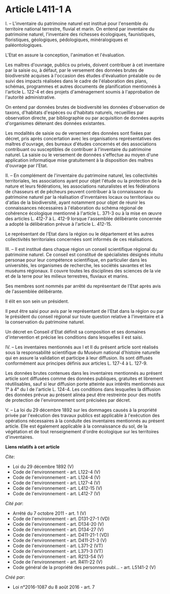# Article L411-1 A

I. – L'inventaire du patrimoine naturel est institué pour l'ensemble du territoire national terrestre, fluvial et marin. On
entend par inventaire du patrimoine naturel, l'inventaire des richesses écologiques, faunistiques, floristiques, géologiques,
pédologiques, minéralogiques et paléontologiques. 

L'Etat en assure la conception, l'animation et l'évaluation. 

Les maîtres d'ouvrage, publics ou privés, doivent contribuer à cet inventaire par la saisie ou, à défaut, par le versement
des données brutes de biodiversité acquises à l'occasion des études d'évaluation préalable ou de suivi des impacts réalisées
dans le cadre de l'élaboration des plans, schémas, programmes et autres documents de planification mentionnés à l'article L.
122-4 et des projets d'aménagement soumis à l'approbation de l'autorité administrative. 

On entend par données brutes de biodiversité les données d'observation de taxons, d'habitats d'espèces ou d'habitats
naturels, recueillies par observation directe, par bibliographie ou par acquisition de données auprès d'organismes détenant
des données existantes. 

Les modalités de saisie ou de versement des données sont fixées par décret, pris après concertation avec les organisations
représentatives des maîtres d'ouvrage, des bureaux d'études concernés et des associations contribuant ou susceptibles de
contribuer à l'inventaire du patrimoine naturel. La saisie ou le versement de données s'effectue au moyen d'une application
informatique mise gratuitement à la disposition des maîtres d'ouvrage par l'Etat. 

II. – En complément de l'inventaire du patrimoine naturel, les collectivités territoriales, les associations ayant pour objet
l'étude ou la protection de la nature et leurs fédérations, les associations naturalistes et les fédérations de chasseurs et
de pêcheurs peuvent contribuer à la connaissance du patrimoine naturel par la réalisation d'inventaires locaux ou
territoriaux ou d'atlas de la biodiversité, ayant notamment pour objet de réunir les connaissances nécessaires à
l'élaboration du schéma régional de cohérence écologique mentionné à l'article L. 371-3 ou à la mise en œuvre des articles L.
412-7 à L. 412-9 lorsque l'assemblée délibérante concernée a adopté la délibération prévue à l'article L. 412-15. 

Le représentant de l'Etat dans la région ou le département et les autres collectivités territoriales concernées sont informés
de ces réalisations. 

III. – Il est institué dans chaque région un conseil scientifique régional du patrimoine naturel. Ce conseil est constitué de
spécialistes désignés intuitu personae pour leur compétence scientifique, en particulier dans les universités, les organismes
de recherche, les sociétés savantes et les muséums régionaux. Il couvre toutes les disciplines des sciences de la vie et de
la terre pour les milieux terrestres, fluviaux et marins. 

Ses membres sont nommés par arrêté du représentant de l'Etat après avis de l'assemblée délibérante. 

Il élit en son sein un président. 

Il peut être saisi pour avis par le représentant de l'Etat dans la région ou par le président du conseil régional sur toute
question relative à l'inventaire et à la conservation du patrimoine naturel. 

Un décret en Conseil d'Etat définit sa composition et ses domaines d'intervention et précise les conditions dans lesquelles
il est saisi. 

IV. – Les inventaires mentionnés aux I et II du présent article sont réalisés sous la responsabilité scientifique du Muséum
national d'histoire naturelle qui en assure la validation et participe à leur diffusion. Ils sont diffusés conformément aux
principes définis aux articles L. 127-4 à L. 127-9. 

Les données brutes contenues dans les inventaires mentionnés au présent article sont diffusées comme des données publiques,
gratuites et librement réutilisables, sauf si leur diffusion porte atteinte aux intérêts mentionnés aux 1° à 4° du I de
l'article L. 124-4. Les conditions dans lesquelles la diffusion des données prévue au présent alinéa peut être restreinte
pour des motifs de protection de l'environnement sont précisées par décret. 

V. – La loi du 29 décembre 1892 sur les dommages causés à la propriété privée par l'exécution des travaux publics est
applicable à l'exécution des opérations nécessaires à la conduite des inventaires mentionnés au présent article. Elle est
également applicable à la connaissance du sol, de la végétation et de tout renseignement d'ordre écologique sur les
territoires d'inventaires.

**Liens relatifs à cet article**

_Cite_:

  - Loi du 29 décembre 1892 (V)
  - Code de l'environnement - art. L122-4 (V)
  - Code de l'environnement - art. L124-4 (V)
  - Code de l'environnement - art. L127-4 (V)
  - Code de l'environnement - art. L412-15 (V)
  - Code de l'environnement - art. L412-7 (V)

_Cité par_:

  - Arrêté du 7 octobre 2011 - art. 1 (V)
  - Code de l'environnement - art. D131-27-1 (VD)
  - Code de l'environnement - art. D134-20 (V)
  - Code de l'environnement - art. D134-27 (V)
  - Code de l'environnement - art. D411-21-1 (VD)
  - Code de l'environnement - art. D411-21-3 (V)
  - Code de l'environnement - art. L371-2 (VT)
  - Code de l'environnement - art. L371-3 (VT)
  - Code de l'environnement - art. R213-54 (V)
  - Code de l'environnement - art. R411-22 (V)
  - Code général de la propriété des personnes publ... - art. L5141-2 (V)

_Créé par_:

  - Loi n°2016-1087 du 8 août 2016 - art. 7
